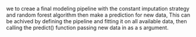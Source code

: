 we to creae a final modeling pipeline with the constant imputation strategy and random forest algorithm then make a prediction for new data, This can be achived by defining the pipeline and fitting it on all available data,
then calling the predict() function passing new data in as a s argument.
